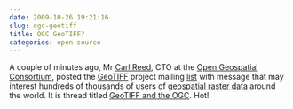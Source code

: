 ```yaml
---
date: 2009-10-26 19:21:16
slug: ogc-geotiff
title: OGC GeoTIFF?
categories: open source
---
```


A couple of minutes ago, Mr [Carl Reed](http://www.opengeospatial.org/user/10), CTO at the [Open Geospatial Consortium](http://www.opengeospatial.org), posted the [GeoTIFF](http://trac.osgeo.org/geotiff/) project mailing [list](http://lists.maptools.org/mailman/listinfo/geotiff) with message that may interest hundreds of thousands of users of [geospatial raster data](http://www.gisdevelopment.net/technology/ip/mi03117pf.htm) around the world. It is thread titled [GeoTIFF and the OGC](http://lists.maptools.org/pipermail/geotiff/2009-October/000577.html). Hot!
